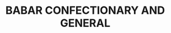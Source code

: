 ---
title: "BABAR CONFECTIONARY AND GENERAL"
url: /karachi/babar-confectionary-and-general/
shop: general
---
